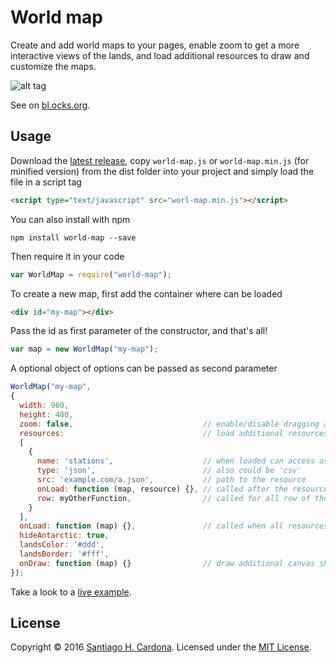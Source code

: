 # World map

Create and add world maps to your pages, enable zoom to get a more interactive views of the lands, and load additional resources to draw and customize the maps.

![alt tag](https://raw.githubusercontent.com/santiagohecar/world-map/master/example/world-map.png)

See on [bl.ocks.org](http://bl.ocks.org/santiagohecar/ddd1470b88e1e57d2ec1f7273185f018).

## Usage

Download the [latest release](https://github.com/santiagohecar/world-map/releases/latest), copy `world-map.js` or `world-map.min.js` (for minified version) from the dist folder into your project and simply load the file in a script tag

```html
<script type="text/javascript" src="worl-map.min.js"></script>
```

You can also install with npm
    
    npm install world-map --save

Then require it in your code 

```javascript
var WorldMap = require("world-map");
```    
To create a new map, first add the container where can be loaded

```html
<div id="my-map"></div>
```
Pass the id as first parameter of the constructor, and that's all!  

```javascript
var map = new WorldMap("my-map");
```

A optional object of options can be passed as second parameter

```javascript
WorldMap("my-map", 
{
  width: 960,
  height: 480,
  zoom: false,                             // enable/disable dragging and zooming
  resources:                               // load additional resources to customize the maps 
  [
    { 
      name: 'stations',                    // when loaded can access as map.resources.stations
      type: 'json',                        // also could be 'csv' 
      src: 'example.com/a.json',           // path to the resource
      onLoad: function (map, resource) {}, // called after the resource is loaded
      row: myOtherFunction,                // called for all row of the resource, used whit csv  
    }
  ], 
  onLoad: function (map) {},               // called when all resources loading is complete
  hideAntarctic: true,                       
  landsColor: '#ddd',
  landsBorder: '#fff',
  onDraw: function (map) {}                // draw additional canvas shapes inside
});
```

Take a look to a [live example](http://plnkr.co/edit/sOvkiTxQMgwtRFERq4qr?p=preview).

## License
Copyright &copy; 2016 [Santiago H. Cardona](https://github.com/santiagohecar).
Licensed under the [MIT License](LICENSE).
